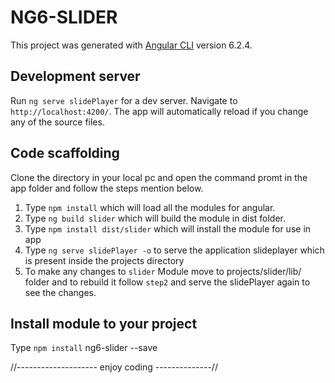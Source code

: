 # NG6-SLIDER

This project was generated with [Angular CLI](https://github.com/angular/angular-cli) version 6.2.4.

## Development server

Run `ng serve slidePlayer` for a dev server. Navigate to `http://localhost:4200/`. The app will automatically reload if you change any of the source files.

## Code scaffolding

Clone the directory in your local pc and open the command promt in the app folder and follow the steps mention below.

1. Type `npm install` which will load all the modules for angular.
2. Type `ng build slider` which will build the module in dist folder.
3. Type `npm install dist/slider` which will install the module for use in app
4. Type `ng serve slidePlayer -o` to serve the application slideplayer which is present inside the projects directory
5. To make any changes to `slider` Module move to projects/slider/lib/ folder and to rebuild it follow `step2` and serve the slidePlayer again to see the changes. 


## Install module to your project

Type `npm install` ng6-slider --save

//-------------------- enjoy coding --------------//





